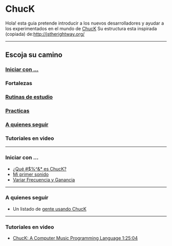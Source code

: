 ChucK
=================

Hola! esta guia pretende introducir a los nuevos desarrolladores y ayudar a los experimentados en el mundo de [ChucK](http://chuck.cs.princeton.edu/)
Su estructura esta inspirada (copiada) de:http://jstherightway.org/

---
## Escoja su camino

### [Iniciar con ...](https://github.com/son0p/introduccionChucK/blob/master/README.md#iniciar-con--1)
### Fortalezas
### [Rutinas de estudio](rutinasDeEstudio.md)
### [Practicas](practicas.md)
### [A quienes seguir](https://github.com/son0p/introduccionChucK#a-quienes-seguir-1)
### Tutoriales en video

---

### Iniciar con ...
* [¿Qué #$%^&* es ChucK?](divulgacion.md)
* [Mi primer sonido](001primerSonido.ck)
* [Variar Frecuencia y Ganancia](002variarFrecuenciaGanancia.ck)


---

### A quienes seguir
* Un listado de [gente usando ChucK](http://wiki.cs.princeton.edu/index.php/ChucK/Users)

---

### Tutoriales en video

* [ChucK: A Computer Music Programming Language 1:25:04](http://youtu.be/2rpk461T6l4)
